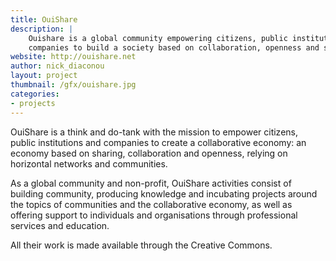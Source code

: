 ```yaml
---
title: OuiShare
description: |
    Ouishare is a global community empowering citizens, public institutions and
    companies to build a society based on collaboration, openness and sharing.
website: http://ouishare.net
author: nick_diaconou
layout: project
thumbnail: /gfx/ouishare.jpg
categories:
- projects
---
```


OuiShare is a think and do-tank with the mission to empower citizens, public
institutions and companies to create a collaborative economy: an economy based
on sharing, collaboration and openness, relying on horizontal networks and
communities.

As a global community and non-profit, OuiShare activities consist of building
community, producing knowledge and incubating projects around the topics of
communities and the collaborative economy, as well as offering support to
individuals and organisations through professional services and education.

All their work is made available through the Creative Commons.